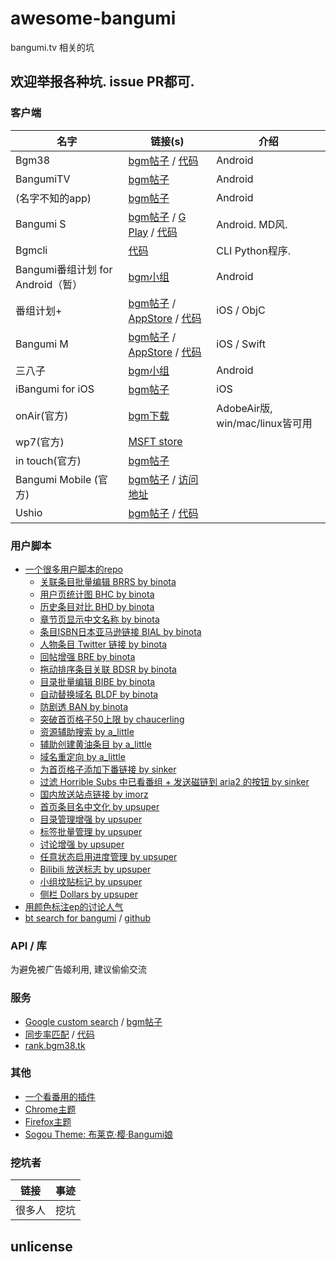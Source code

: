 # awesome-bangumi

bangumi.tv 相关的坑

## 欢迎举报各种坑. issue PR都可.

### 客户端

| **名字** | **链接(s)** | **介绍**
| -------- | ----------- | --------
| Bgm38  | [bgm帖子](http://bangumi.tv/group/topic/341141)  / [代码](https://github.com/zubinxiong/Bgm38) | Android
| BangumiTV  | [bgm帖子](http://bangumi.tv/group/topic/342142) | Android
| (名字不知的app) | [bgm帖子](http://bangumi.tv/group/topic/342131) | Android
| Bangumi S  | [bgm帖子](http://bangumi.tv/group/topic/311253)  / [G Play](https://play.google.com/store/apps/details?id=io.github.scarletsky.bangumi) / [代码](https://github.com/scarletsky/Bangumi-Android) | Android. MD风. 
| Bgmcli|  [代码](https://github.com/glennq/bgmcli)  | CLI Python程序.
| Bangumi番组计划 for Android（暂）| [bgm小组](http://bangumi.tv/group/bgm_android) | Android
| 番组计划+ | [bgm帖子](http://bangumi.tv/group/topic/32239) / [AppStore](https://itunes.apple.com/cn/app/fan-zu-ji-hua+/id878016314?mt=8) / [代码](https://github.com/billgateshxk/bangumi) | iOS / ObjC
| Bangumi M | [bgm帖子](http://bangumi.tv/group/topic/311716) / [AppStore](https://itunes.apple.com/cn/app/bangumi-m/id1029813683?l=en&mt=8) / [代码](https://github.com/MainasuK/Bangumi-M) | iOS / Swift
| 三八子 | [bgm小组](http://bangumi.tv/group/yaba) | Android
| iBangumi for iOS | [bgm帖子](http://bangumi.tv/group/topic/340523) | iOS
| onAir(官方) | [bgm下载](http://bangumi.tv/onair) | AdobeAir版, win/mac/linux皆可用
| wp7(官方) | [MSFT store](https://www.microsoft.com/en-us/store/apps/bangumi-%e7%95%aa%e7%b5%84%e8%a8%88%e5%8a%83/9nblggh08w6q) |
| in touch(官方) | [bgm帖子](http://bangumi.tv/group/topic/8635) |
| Bangumi Mobile (官方) | [bgm帖子](http://bangumi.tv/group/topic/5155) / [访问地址](http://bangumi.tv/m)
| Ushio | [bgm帖子](http://bangumi.tv/group/topic/342887) / [代码](https://github.com/pye52/Ushio)


### 用户脚本

- [一个很多用户脚本的repo](https://github.com/bangumi/scripts)
    - [关联条目批量编辑 BRRS by binota](https://github.com/bangumi/scripts/tree/master/binota#关联条目批量编辑-brrs)
    - [用户页统计图 BHC by binota](https://github.com/bangumi/scripts/tree/master/binota#用户页统计图-bhc)
    - [历史条目对比 BHD by binota](https://github.com/bangumi/scripts/tree/master/binota#历史条目对比-bhd)
    - [章节页显示中文名称 by binota](https://github.com/bangumi/scripts/tree/master/binota#章节页显示中文名称)
    - [条目ISBN日本亚马逊链接 BIAL by binota](https://github.com/bangumi/scripts/tree/master/binota#条目isbn日本亚马逊链接-bial)
    - [人物条目 Twitter 链接 by binota](https://github.com/bangumi/scripts/tree/master/binota#人物条目-twitter-链接)
    - [回帖增强 BRE by binota](https://github.com/bangumi/scripts/tree/master/binota#回帖增强-bre)
    - [拖动排序条目关联 BDSR by binota](https://github.com/bangumi/scripts/tree/master/binota#拖动排序条目关联-bdsr)
    - [目录批量编辑 BIBE by binota](https://github.com/bangumi/scripts/tree/master/binota#目录批量编辑-bibe)
    - [自动替换域名 BLDF by binota](https://github.com/bangumi/scripts/tree/master/binota#自动替换域名-bldf)
    - [防剧透 BAN by binota](https://github.com/bangumi/scripts/tree/master/binota#防剧透-ban)
    - [突破首页格子50上限 by chaucerling](https://github.com/bangumi/scripts/tree/master/chaucerling#突破首页格子50上限)
    - [资源辅助搜索 by a_little](https://github.com/bangumi/scripts/tree/master/a_little#资源辅助搜索)
    - [辅助创建黄油条目 by a_little](https://github.com/bangumi/scripts/tree/master/a_little#辅助创建黄油条目)
    - [域名重定向 by a_little](https://github.com/bangumi/scripts/tree/master/a_little#域名重定向)
    - [为首页格子添加下番链接 by sinker](https://github.com/bangumi/scripts/tree/master/sinker#为首页格子添加下番链接)
    - [过滤 Horrible Subs 中已看番组 + 发送磁链到 aria2 的按钮 by sinker](https://github.com/bangumi/scripts/tree/master/sinker#过滤-horrible-subs-中已看番组--发送磁链到-aria2-的按钮)
    - [国内放送站点链接 by imorz](https://github.com/bangumi/scripts/tree/master/imorz#国内放送站点链接)
    - [首页条目名中文化 by upsuper](https://github.com/bangumi/scripts/tree/master/upsuper#首页条目名中文化)
    - [目录管理增强 by upsuper](https://github.com/bangumi/scripts/tree/master/upsuper#目录管理增强)
    - [标签批量管理 by upsuper](https://github.com/bangumi/scripts/tree/master/upsuper#标签批量管理)
    - [讨论增强 by upsuper](https://github.com/bangumi/scripts/tree/master/upsuper#讨论增强)
    - [任意状态启用进度管理 by upsuper](https://github.com/bangumi/scripts/tree/master/upsuper#任意状态启用进度管理)
    - [Bilibili 放送标志 by upsuper](https://github.com/bangumi/scripts/tree/master/upsuper#bilibili-放送标志)
    - [小组坟贴标记 by upsuper](https://github.com/bangumi/scripts/tree/master/upsuper#小组坟贴标记)
    - [侧栏 Dollars by upsuper](https://github.com/bangumi/scripts/tree/master/upsuper#侧栏-dollars)
- [用颜色标注ep的讨论人气](http://bangumi.tv/group/topic/340530)
- [bt search for bangumi](http://bangumi.tv/group/topic/311291) / [github](https://github.com/22earth/gm_scripts)

### API / 库

为避免被广告姬利用, 建议偷偷交流

### 服务

- [Google custom search](https://cse.google.com/cse/home?cx=008561732579436191137:pumvqkbpt6w) / [bgm帖子](http://bangumi.tv/group/topic/6432)
- [同步率匹配](http://bangumi.tv/group/topic/43737) / [代码](https://github.com/wattlebird/Chi)
- [rank.bgm38.tk](http://bangumi.tv/group/topic/36036)

### 其他

- [一个看番用的插件](http://bangumi.tv/group/topic/22241)
- [Chrome主题](http://bangumi.tv/group/topic/1303)
- [Firefox主题](http://bangumi.tv/group/topic/8416)
- [Sogou Theme: 布莱克·樱·Bangumi娘](http://bangumi.tv/group/topic/7254)

### 挖坑者

| **链接** | **事迹**
| ------ | ----
| 很多人 | 挖坑

## unlicense
